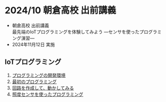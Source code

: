# 2024/10 朝倉高校 出前講義

- 朝倉高校 出前講義<br>
  最先端のIoTプログラミングを体験してみよう ―センサを使ったプログラミング演習―
- 2024年11月12日 実施

## IoTプログラミング

1. [プログラミングの開発環境](./setup.md)
1. [最初のプログラミング](./1st_program.md)
1. [回路を作成して、動かしてみる](./2nd_circuit.md)
1. [照度センサを使ったプログラミング](./3rd_circuit.md)

